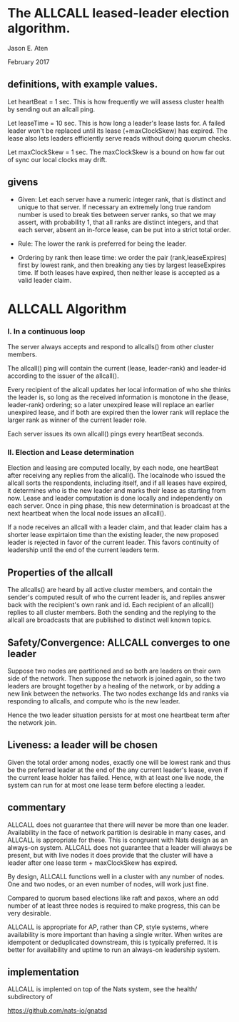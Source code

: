 # The ALLCALL leased-leader election algorithm.

Jason E. Aten

February 2017

definitions, with example values.
-----------

Let heartBeat = 1 sec. This is how frequently
we will assess cluster health by
sending out an allcall ping.

Let leaseTime = 10 sec. This is how long a leader's lease
lasts for. A failed leader won't be replaced until its
lease (+maxClockSkew) has expired. The lease
also lets leaders efficiently serve reads
without doing quorum checks.

Let maxClockSkew = 1 sec. The maxClockSkew
is a bound on how far out of sync our local
clocks may drift.

givens
--------

* Given: Let each server have a numeric integer rank, that is distinct
and unique to that server. If necessary an extremely long
true random number is used to break ties between server ranks, so
that we may assert, with probability 1, that all ranks are distinct integers,
and that each server, absent an in-force lease, can be put into a strict total order.

* Rule: The lower the rank is preferred for being the leader.

* Ordering by rank then lease time: we order the pair (rank,leaseExpires) first
by lowest rank, and then breaking any ties by largest leaseExpires time.
If both leases have expired, then neither lease is accepted
as a valid leader claim.


ALLCALL Algorithm 
===========================

### I. In a continuous loop

The server always accepts and respond
to allcalls() from other cluster members.

The allcall() ping will contain
the current (lease, leader-rank) and leader-id
according to the issuer of the allcall().

Every recipient of the allcall updates
her local information of who she thinks the leader is, so long as the
received information is monotone in the (lease, leader-rank)
ordering; so a later unexpired lease will replace an
earlier unexpired lease, and if both are expired then
the lower rank will replace the larger rank as winner
of the current leader role.

Each server issues its own allcall() pings every
heartBeat seconds.

### II. Election and Lease determination

Election and leasing are computed locally, by each
node, one heartBeat after receiving any replies
from the allcall(). The localnode who issued
the allcall sorts the respondents, including
itself, and if all leases have expired, it
determines who is the new leader and marks
their lease as starting from now. Lease
and leader computation is done locally
and independently on each server.
Once in ping phase, this new determination
is broadcast at the next heartbeat when
the local node issues an allcall().

If a node receives an allcall with a leader
claim, and that leader claim has a shorter
lease expirtaion time than the existing
leader, the new proposed leader is rejected
in favor of the current leader. This
favors continuity of leadership until
the end of the current leaders term.

## Properties of the allcall

The allcalls() are heard by all active cluster members, and
contain the sender's computed result of who the current leader is,
and replies answer back with the recipient's own rank and id. Each
recipient of an allcall() replies to all cluster members.
Both the sending and the replying to the allcall are
broadcasts that are published to distinct well known topics.

## Safety/Convergence: ALLCALL converges to one leader

Suppose two nodes are partitioned and so both are leaders on
their own side of the network. Then suppose the network
is joined again, so the two leaders are brought together
by a healing of the network, or by adding a new link
between the networks. The two nodes exchange Ids and
ranks via responding to allcalls, and compute
who is the new leader.

Hence the two leader situation persists for at
most one heartbeat term after the network join.

## Liveness: a leader will be chosen

Given the total order among nodes, exactly one
will be lowest rank and thus be the preferred
leader at the end of the any current leader's
lease, even if the current lease holder
has failed. Hence, with at least one live
node, the system can run for at most one
lease term before electing a leader.


## commentary

ALLCALL does not guarantee that there will
never be more than one leader. Availability
in the face of network partition is
desirable in many cases, and ALLCALL is
appropriate for these. This is congruent
with Nats design as an always-on system.
ALLCALL does not guarantee that a
leader will always be present, but
with live nodes it does provide
that the cluster will have a leader
after one lease term + maxClockSkew
has expired.

By design, ALLCALL functions well
in a cluster with any number of nodes.
One and two nodes, or an even number
of nodes, will work just fine.

Compared to quorum based elections
like raft and paxos, where an odd
number of at least three
nodes is required to make progress,
this can be very desirable.

ALLCALL is appropriate for AP,
rather than CP, style systems, where
availability is more important
than having a single writer. When
writes are idempotent or deduplicated
downstream, this is typically preferred.
It is better for availability and
uptime to run an always-on leadership
system.

implementation
------------

ALLCALL is implented on top of
the Nats system, see the health/
subdirectory of

https://github.com/nats-io/gnatsd

